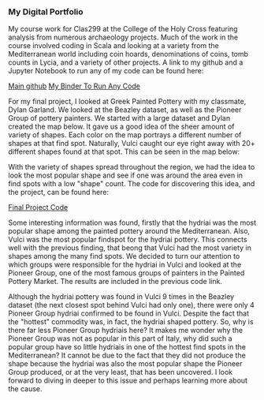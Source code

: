 
### My Digital Portfolio

My course work for Clas299 at the College of the Holy Cross featuring analysis from numerous archaeology projects. Much of the work in the course involved coding in Scala and looking at a variety from the Mediterranean world including coin hoards, denominations of coins, tomb counts in Lycia, and a variety of other projects. A link to my github and a Jupyter Notebook to run any of my code can be found here:

[Main github](https://github.com/mattpiekarczyk/clas299) 
[My Binder To Run Any Code](https://mybinder.org/v2/gh/MattPiekarczyk/clas299/master?filepath=README.md)

For my final project, I looked at Greek Painted Pottery with my classmate, Dylan Garland. We looked at the Beazley dataset, as well as the Pioneer Group of pottery painters. We started with a large dataset and Dylan created the map below. It gave us a good idea of the sheer amount of variety of shapes. Each color on the map portrays a different number of shapes at that find spot. Naturally, Vulci caught our eye right away with 20+ different shapes found at that spot. This can be seen in the map below:

With the variety of shapes spread throughout the region, we had the idea to look the most popular shape and see if one was around the area even in find spots with a low "shape" count. The code for discovering this idea, and the project, can be found here:

[Final Project Code](https://mybinder.org/v2/gh/MattPiekarczyk/clas299/master?filepath=FinalProjectCode_2.ipynb)

Some interesting information was found, firstly that the hydriai was the most popular shape among the painted pottery around the Mediterranean. Also, Vulci was the most popular findspot for the hydriai pottery. This connects well with the previous finding, that beong that Vulci had the most variety in shapes among the many find spots. We decided to turn our attention to which groups were responsible for the hydriai in Vulci and looked at the Pioneer Group, one of the most famous groups of painters in the Painted Pottery Market. The results are included in the previous code link. 

Although the hydriai pottery was found in Vulci 9 times in the Beazley dataset (the next closest spot behind Vulci had only one), there were only 4 Pioneer Group hydriai confirmed to be found in Vulci. Despite the fact that the "hottest" commodity was, in fact, the hydriai shaped pottery. So, why is there far less Pioneer Group hydriais here? It makes me wonder why the Pioneer Group was not as popular in this part of Italy, why did such a popular group have so little hydriais in one of the hottest find spots in the Mediterranean? It cannot be due to the fact that they did not produce the shape because the hydriai was also the most popular shape the Pioneer Group produced, or at the very least, that has been uncovered. I look forward to diving in deeper to this issue and perhaps learning more about the cause. 
